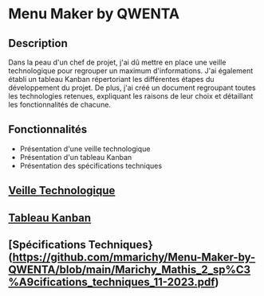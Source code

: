 # Menu Maker by QWENTA

## Description
Dans la peau d'un chef de projet, j'ai dû mettre en place une veille technologique pour regrouper un maximum d'informations.
J'ai également établi un tableau Kanban répertoriant les différentes étapes du développement du projet.
De plus, j'ai créé un document regroupant toutes les technologies retenues, expliquant les raisons de leur choix et détaillant les fonctionnalités de chacune.

## Fonctionnalités

- Présentation d'une veille technologique
- Présentation d'un tableau Kanban
- Présentation des spécifications techniques


## [Veille Technologique](https://github.com/mmarichy/Menu-Maker-by-QWENTA/blob/main/Marichy_Mathis_1_veille_11-2023.pdf)

## [Tableau Kanban](https://github.com/mmarichy/Menu-Maker-by-QWENTA/blob/main/Marichy_Mathis_3_kanban_11-2023.pdf)

## [Spécifications Techniques}(https://github.com/mmarichy/Menu-Maker-by-QWENTA/blob/main/Marichy_Mathis_2_sp%C3%A9cifications_techniques_11-2023.pdf)

